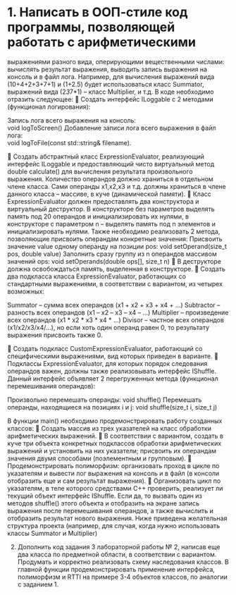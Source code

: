 # 1. Написать  в ООП-стиле  код программы,  позволяющей  работать с  арифметическими 
выражениями  разного вида, оперирующими  вещественными  числами:  вычислять 
результат выражения, выводить запись выражения на консоль и в файл  лога. 
Например, для вычисления выражений  вида  (10+4+2+3+7+1)  и  (1+2.5)  будет 
использоваться класс Summator, выражений вида (2*3*7*1) – класс Multiplier, и т.д. 
В коде необходимо отразить следующее: 
  Создать интерфейс ILoggable с 2 методами (функционал логирования): 
 
Запись лога всего выражения на консоль:  
void logToScreen() 
Добавление записи лога всего выражения в файл лога:     
void logToFile(const std::string& filename). 
 
  Создать абстрактный класс  ExpressionEvaluator, реализующий интерфейс 
ILoggable и предоставляющий чисто виртуальный метод double calculate() для 
вычисления результата произвольного  выражения. Количество  операндов должно 
храниться в  отдельном  члене класса.  Сами операнды  х1,х2,х3  и т.д. должны 
храниться в члене данного класса – массиве, в куче (динамической памяти). 
  Класс  ExpressionEvaluator  должен предоставлять два конструктора и 
виртуальный деструктор. В конструкторе  без параметров  выделять память под 20 
операндов и инициализировать их нулями, в конструкторе с параметром  n  – 
выделять память под n элементов и инициализировать нулями. Также необходимо 
реализовать 2 метода, позволяющие присвоить операндам конкретные значения: 
  Присвоить значение value одному операнду на позиции pos: 
  void setOperand(size_t pos, double value) 
  Заполнить сразу группу из n операндов массивом значений ops: 
  void setOperands(double ops[], size_t n) 
  В деструкторе должна освобождаться память, выделенная в конструкторе. 
  Создать два подкласса класса ExpressionEvaluator, работающих со стандартными 
выражениями, в соответствии с вариантом, из четырех возможных: 

Summator   – сумма всех операндов (х1 + х2 + х3 + х4 + ...) 
Subtractor   – разность всех операндов (х1 – х2 – х3 – х4 – ...) 
Multiplier   – произведение всех операндов (х1 * х2 * х3 * х4 * ...) 
Divisor   – частное всех операндов (х1/х2/х3/х4/...), но если хоть один операнд равен 0, то результату выражения присвоить также 0. 
 
  Создать  подкласс  CustomExpressionEvaluator,  работающий  со специфическими 
выражениями, вид которых приведен в варианте. 
  Подклассы  ExpressionEvaluator, для которых порядок следования операндов 
важен,  должны также реализовывать интерфейс  IShuffle.  Данный интерфейс 
объявляет 2 перегруженных метода (функционал перемешивания операндов): 
 
   Произвольно перемешать операнды: 
  void shuffle() 
  Перемешать операнды, находящиеся на позициях i и j: 
  void shuffle(size_t i, size_t j) 
 
В функции main() необходимо продемонстрировать работу созданных классов: 
  Создать массив из трех указателей на класс обработки арифметических выражений. 
  В соответствии с вариантом, создать  в куче  три  объекта  конкретных  подклассов 
обработки арифметических выражений и установить на них указатели; присвоить 
их операндам значения двумя способами (поэлементным и групповым). 
  Продемонстрировать полиморфизм: организовать проход в цикле по указателям и 
вывести  лог выражения  на консоль и в файл (в консоли  отобразить  еще  и  сам 
результат выражения). 
  Организовать цикл по указателям, в теле которого  средствами С++  проверить, 
реализует  ли текущий объект  интерфейс  IShuffle. Если да,  то вызвать  один из 
методов shuffle()  этого объекта и отобразить на экране запись выражения после 
перемешивания операндов,  а также  вычислить и отобразить результат  нового 
выражения. 
Ниже приведена желательная структура проекта (например, для случая, когда нужно 
использовать классы Summator и Multiplier)

2. Дополнить код задания  3  лабораторной работы № 2, написав еще два  класса по 
предметной области, в соответствии с вариантом. Продумать и корректно реализовать 
схему  наследования  классов.  В главной функции продемонстрировать применение 
интерфейса, полиморфизм и  RTTI  на примере 3-4 объектов классов, по аналогии с 
заданием 1. 
